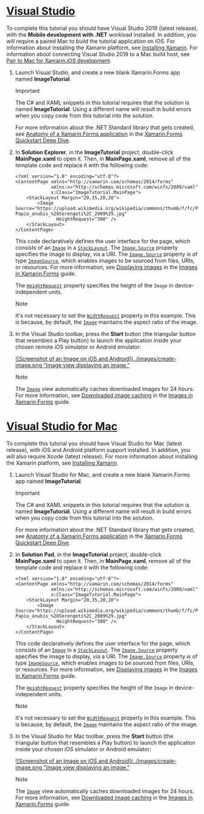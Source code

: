 # [Visual Studio](#tab/vswin)

To complete this tutorial you should have Visual Studio 2019 (latest release), with the **Mobile development with .NET** workload installed. In addition, you will require a paired Mac to build the tutorial application on iOS. For information about installing the Xamarin platform, see [Installing Xamarin](~/get-started/installation/index.md). For information about connecting Visual Studio 2019 to a Mac build host, see [Pair to Mac for Xamarin.iOS development](~/ios/get-started/installation/windows/connecting-to-mac/index.md).

1. Launch Visual Studio, and create a new blank Xamarin.Forms app named **ImageTutorial**.

    > [!IMPORTANT]
    > The C# and XAML snippets in this tutorial requires that the solution is named **ImageTutorial**. Using a different name will result in build errors when you copy code from this tutorial into the solution.

    For more information about the .NET Standard library that gets created, see [Anatomy of a Xamarin.Forms application](~/get-started/first-app/index.md) in the [Xamarin.Forms Quickstart Deep Dive](~/get-started/first-app/index.md).

1. In **Solution Explorer**, in the **ImageTutorial** project, double-click **MainPage.xaml** to open it. Then, in **MainPage.xaml**, remove all of the template code and replace it with the following code:

    ```xaml
    <?xml version="1.0" encoding="utf-8"?>
    <ContentPage xmlns="http://xamarin.com/schemas/2014/forms"
                 xmlns:x="http://schemas.microsoft.com/winfx/2009/xaml"
                 x:Class="ImageTutorial.MainPage">
        <StackLayout Margin="20,35,20,20">
            <Image Source="https://upload.wikimedia.org/wikipedia/commons/thumb/f/fc/Papio_anubis_%28Serengeti%2C_2009%29.jpg/200px-Papio_anubis_%28Serengeti%2C_2009%29.jpg"
                   HeightRequest="300" />
        </StackLayout>
    </ContentPage>
    ```

    This code declaratively defines the user interface for the page, which consists of an [`Image`](xref:Xamarin.Forms.Image) in a [`StackLayout`](xref:Xamarin.Forms.StackLayout). The [`Image.Source`](xref:Xamarin.Forms.Image.Source) property specifies the image to display, via a URI. The [`Image.Source`](xref:Xamarin.Forms.Image.Source) property is of type [`ImageSource`](xref:Xamarin.Forms.ImageSource), which enables images to be sourced from files, URIs, or resources. For more information, see [Displaying images](~/xamarin-forms/user-interface/images.md#display-images) in the [Images in Xamarin.Forms](~/xamarin-forms/user-interface/images.md) guide.

    The [`HeightRequest`](xref:Xamarin.Forms.VisualElement) property specifies the height of the `Image` in device-independent units.

    > [!NOTE]
    > It's not necessary to set the [`WidthRequest`](xref:Xamarin.Forms.VisualElement.WidthRequest) property in this example. This is because, by default, the [`Image`](xref:Xamarin.Forms.Image) maintains the aspect ratio of the image.

1. In the Visual Studio toolbar, press the **Start** button (the triangular button that resembles a Play button) to launch the application inside your chosen remote iOS simulator or Android emulator:

    [![Screenshot of an Image on iOS and Android](../images/create-image.png "Image view displaying an image."](../images/create-image-large.png#lightbox "Image view displaying an image")

    > [!NOTE]
    > The [`Image`](xref:Xamarin.Forms.Image) view automatically caches downloaded images for 24 hours. For more information, see [Downloaded image caching](~/xamarin-forms/user-interface/images.md#downloaded-image-caching) in the [Images in Xamarin.Forms](~/xamarin-forms/user-interface/images.md) guide.

# [Visual Studio for Mac](#tab/vsmac)

To complete this tutorial you should have Visual Studio for Mac (latest release), with iOS and Android platform support installed. In addition, you will also require Xcode (latest release). For more information about installing the Xamarin platform, see [Installing Xamarin](~/get-started/installation/index.md).

1. Launch Visual Studio for Mac, and create a new blank Xamarin.Forms app named **ImageTutorial**.

    > [!IMPORTANT]
    > The C# and XAML snippets in this tutorial requires that the solution is named **ImageTutorial**. Using a different name will result in build errors when you copy code from this tutorial into the solution.

    For more information about the .NET Standard library that gets created, see [Anatomy of a Xamarin.Forms application](~/get-started/first-app/index.md) in the [Xamarin.Forms Quickstart Deep Dive](~/get-started/first-app/index.md).

1. In **Solution Pad**, in the **ImageTutorial** project, double-click **MainPage.xaml** to open it. Then, in **MainPage.xaml**, remove all of the template code and replace it with the following code:

    ```xaml
    <?xml version="1.0" encoding="utf-8"?>
    <ContentPage xmlns="http://xamarin.com/schemas/2014/forms"
                 xmlns:x="http://schemas.microsoft.com/winfx/2009/xaml"
                 x:Class="ImageTutorial.MainPage">
        <StackLayout Margin="20,35,20,20">
            <Image Source="https://upload.wikimedia.org/wikipedia/commons/thumb/f/fc/Papio_anubis_%28Serengeti%2C_2009%29.jpg/200px-Papio_anubis_%28Serengeti%2C_2009%29.jpg"
                   HeightRequest="300" />
        </StackLayout>
    </ContentPage>
    ```

    This code declaratively defines the user interface for the page, which consists of an [`Image`](xref:Xamarin.Forms.Image) in a [`StackLayout`](xref:Xamarin.Forms.StackLayout). The [`Image.Source`](xref:Xamarin.Forms.Image.Source) property specifies the image to display, via a URI. The [`Image.Source`](xref:Xamarin.Forms.Image.Source) property is of type [`ImageSource`](xref:Xamarin.Forms.ImageSource), which enables images to be sourced from files, URIs, or resources. For more information, see [Displaying images](~/xamarin-forms/user-interface/images.md#display-images) in the [Images in Xamarin.Forms](~/xamarin-forms/user-interface/images.md) guide.

    The [`HeightRequest`](xref:Xamarin.Forms.VisualElement) property specifies the height of the `Image` in device-independent units.

    > [!NOTE]
    > It's not necessary to set the [`WidthRequest`](xref:Xamarin.Forms.VisualElement.WidthRequest) property in this example. This is because, by default, the [`Image`](xref:Xamarin.Forms.Image) maintains the aspect ratio of the image.

1. In the Visual Studio for Mac toolbar, press the **Start** button (the triangular button that resembles a Play button) to launch the application inside your chosen iOS simulator or Android emulator:

    [![Screenshot of an Image on iOS and Android](../images/create-image.png "Image view displaying an image."](../images/create-image-large.png#lightbox "Image view displaying an image")

    > [!NOTE]
    > The [`Image`](xref:Xamarin.Forms.Image) view automatically caches downloaded images for 24 hours. For more information, see [Downloaded image caching](~/xamarin-forms/user-interface/images.md#downloaded-image-caching) in the [Images in Xamarin.Forms](~/xamarin-forms/user-interface/images.md) guide.

